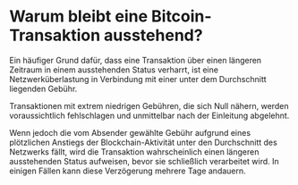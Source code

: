 # Warum bleibt eine Bitcoin-Transaktion ausstehend?

Ein häufiger Grund dafür, dass eine Transaktion über einen längeren Zeitraum in einem ausstehenden Status verharrt, ist eine Netzwerküberlastung in Verbindung mit einer unter dem Durchschnitt liegenden Gebühr.

Transaktionen mit extrem niedrigen Gebühren, die sich Null nähern, werden voraussichtlich fehlschlagen und unmittelbar nach der Einleitung abgelehnt.

Wenn jedoch die vom Absender gewählte Gebühr aufgrund eines plötzlichen Anstiegs der Blockchain-Aktivität unter den Durchschnitt des Netzwerks fällt, wird die Transaktion wahrscheinlich einen längeren ausstehenden Status aufweisen, bevor sie schließlich verarbeitet wird. In einigen Fällen kann diese Verzögerung mehrere Tage andauern.
